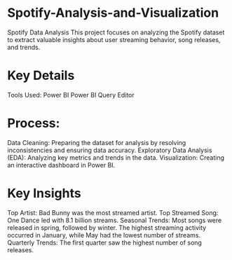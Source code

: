 # Spotify-Analysis-and-Visualization
Spotify Data Analysis
This project focuses on analyzing the Spotify dataset to extract valuable insights about user streaming behavior, song releases, and trends.

# Key Details
Tools Used:
Power BI
Power BI Query Editor
# Process:
Data Cleaning: Preparing the dataset for analysis by resolving inconsistencies and ensuring data accuracy.
Exploratory Data Analysis (EDA): Analyzing key metrics and trends in the data.
Visualization: Creating an interactive dashboard in Power BI.
# Key Insights
Top Artist: Bad Bunny was the most streamed artist.
Top Streamed Song: One Dance led with 8.1 billion streams.
Seasonal Trends:
Most songs were released in spring, followed by winter.
The highest streaming activity occurred in January, while May had the lowest number of streams.
Quarterly Trends: The first quarter saw the highest number of song releases.
